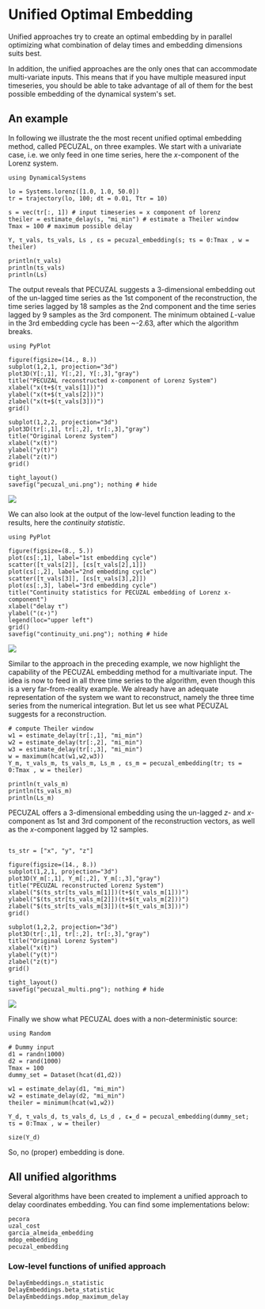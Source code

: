 # Unified Optimal Embedding
Unified approaches try to create an optimal embedding by in parallel optimizing what combination of delay times and embedding dimensions suits best.

In addition, the unified approaches are the only ones that can accommodate multi-variate inputs. This means that if you have multiple measured input timeseries, you should be able to take advantage of all of them for the best possible embedding of the dynamical system's set.

## An example

In following we illustrate the the most recent unified optimal embedding method, called PECUZAL, on three examples.
We start with a univariate case, i.e. we only feed in one time series,
here the *x*-component of the Lorenz system.  
```@example MAIN
using DynamicalSystems

lo = Systems.lorenz([1.0, 1.0, 50.0])
tr = trajectory(lo, 100; dt = 0.01, Ttr = 10)

s = vec(tr[:, 1]) # input timeseries = x component of lorenz
theiler = estimate_delay(s, "mi_min") # estimate a Theiler window
Tmax = 100 # maximum possible delay

Y, τ_vals, ts_vals, Ls , εs = pecuzal_embedding(s; τs = 0:Tmax , w = theiler)

println(τ_vals)
println(ts_vals)
println(Ls)
```
The output reveals that PECUZAL suggests a 3-dimensional embedding out of the
un-lagged time series as the 1st component of the reconstruction, the time
series lagged by 18 samples as the 2nd component and the time series lagged by
9 samples as the 3rd component. The minimum obtained *L*-value in the 3rd
embedding cycle has been ~-2.63, after which the algorithm breaks.
```@example MAIN
using PyPlot

figure(figsize=(14., 8.))
subplot(1,2,1, projection="3d")
plot3D(Y[:,1], Y[:,2], Y[:,3],"gray")
title("PECUZAL reconstructed x-component of Lorenz System")
xlabel("x(t+$(τ_vals[1]))")
ylabel("x(t+$(τ_vals[2]))")
zlabel("x(t+$(τ_vals[3]))")
grid()

subplot(1,2,2, projection="3d")
plot3D(tr[:,1], tr[:,2], tr[:,3],"gray")
title("Original Lorenz System")
xlabel("x(t)")
ylabel("y(t)")
zlabel("z(t)")
grid()

tight_layout()
savefig("pecuzal_uni.png"); nothing # hide
```
![](pecuzal_uni.png)

We can also look at the output of the low-level function leading to the results,
here the *continuity statistic*.
```@example MAIN
using PyPlot

figure(figsize=(8., 5.))
plot(εs[:,1], label="1st embedding cycle")
scatter([τ_vals[2]], [εs[τ_vals[2],1]])
plot(εs[:,2], label="2nd embedding cycle")
scatter([τ_vals[3]], [εs[τ_vals[3],2]])
plot(εs[:,3], label="3rd embedding cycle")
title("Continuity statistics for PECUZAL embedding of Lorenz x-component")
xlabel("delay τ")
ylabel("⟨ε⋆⟩")
legend(loc="upper left")
grid()
savefig("continuity_uni.png"); nothing # hide
```
![](continuity_uni.png)

Similar to the approach in the preceding example, we now highlight the capability
of the PECUZAL embedding method for a multivariate input. The idea is now to feed
in all three time series to the algorithm, even though this is a very
far-from-reality example. We already have an adequate representation of the
system we want to reconstruct, namely the three time series from the numerical
integration. But let us see what PECUZAL suggests for a reconstruction.
```@example MAIN
# compute Theiler window
w1 = estimate_delay(tr[:,1], "mi_min")
w2 = estimate_delay(tr[:,2], "mi_min")
w3 = estimate_delay(tr[:,3], "mi_min")
w = maximum(hcat(w1,w2,w3))
Y_m, τ_vals_m, ts_vals_m, Ls_m , εs_m = pecuzal_embedding(tr; τs = 0:Tmax , w = theiler)

println(τ_vals_m)
println(ts_vals_m)
println(Ls_m)
```
PECUZAL offers a 3-dimensional embedding using the un-lagged *z*- and *x*-component
as 1st and 3rd component of the reconstruction vectors, as well as the *x*-component
lagged by 12 samples.

```@example MAIN

ts_str = ["x", "y", "z"]

figure(figsize=(14., 8.))
subplot(1,2,1, projection="3d")
plot3D(Y_m[:,1], Y_m[:,2], Y_m[:,3],"gray")
title("PECUZAL reconstructed Lorenz System")
xlabel("$(ts_str[ts_vals_m[1]])(t+$(τ_vals_m[1]))")
ylabel("$(ts_str[ts_vals_m[2]])(t+$(τ_vals_m[2]))")
zlabel("$(ts_str[ts_vals_m[3]])(t+$(τ_vals_m[3]))")
grid()

subplot(1,2,2, projection="3d")
plot3D(tr[:,1], tr[:,2], tr[:,3],"gray")
title("Original Lorenz System")
xlabel("x(t)")
ylabel("y(t)")
zlabel("z(t)")
grid()

tight_layout()
savefig("pecuzal_multi.png"); nothing # hide
```
![](pecuzal_multi.png)

Finally we show what PECUZAL does with a non-deterministic source:

```@example MAIN
using Random

# Dummy input
d1 = randn(1000)
d2 = rand(1000)
Tmax = 100
dummy_set = Dataset(hcat(d1,d2))

w1 = estimate_delay(d1, "mi_min")
w2 = estimate_delay(d2, "mi_min")
theiler = minimum(hcat(w1,w2))

Y_d, τ_vals_d, ts_vals_d, Ls_d , ε★_d = pecuzal_embedding(dummy_set; τs = 0:Tmax , w = theiler)

size(Y_d)
```

So, no (proper) embedding is done.

## All unified algorithms

Several algorithms have been created to implement a unified approach to delay coordinates embedding. You can find some implementations below:
```@docs
pecora
uzal_cost
garcia_almeida_embedding
mdop_embedding
pecuzal_embedding
```

### Low-level functions of unified approach
```@docs
DelayEmbeddings.n_statistic
DelayEmbeddings.beta_statistic
DelayEmbeddings.mdop_maximum_delay
```
